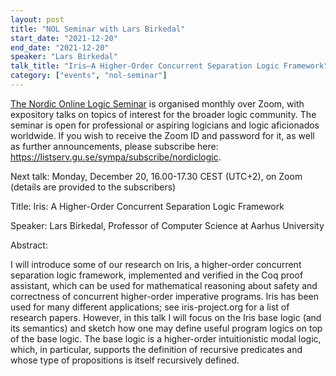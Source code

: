 ```yaml
---
layout: post
title: "NOL Seminar with Lars Birkedal"
start_date: "2021-12-20"
end_date: "2021-12-20"
speaker: "Lars Birkedal"
talk_title: "Iris—A Higher-Order Concurrent Separation Logic Framework"
category: ["events", "nol-seminar"]
---
```

[The Nordic Online Logic Seminar](/the-NOL-seminar.html)
is organised monthly over Zoom, with expository talks on topics of interest for
the broader logic community. The seminar is open for professional or aspiring
logicians and logic aficionados worldwide. If you wish to receive the Zoom ID
and password for it, as well as further announcements, please subscribe here:
<https://listserv.gu.se/sympa/subscribe/nordiclogic>.

Next talk: Monday, December 20, 16.00-17.30 CEST (UTC+2), on Zoom (details are
provided to the subscribers)

Title: Iris: A Higher-Order Concurrent Separation Logic Framework

Speaker: Lars Birkedal, Professor of Computer Science at Aarhus University

Abstract: 

I will introduce some of our research on Iris, a higher-order concurrent
separation logic framework, implemented and verified in the Coq proof assistant,
which can be used for mathematical reasoning about safety and correctness of
concurrent higher-order imperative programs. Iris has been used for many
different applications; see iris-project.org for a list of research papers.
However, in this talk I will focus on the Iris base logic (and its semantics)
and sketch how one may define useful program logics on top of the base logic.
The base logic is a higher-order intuitionistic modal logic, which, in
particular, supports the definition of recursive predicates and whose type of
propositions is itself recursively defined.
